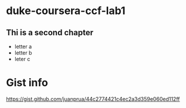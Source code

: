 # duke-coursera-ccf-lab1

## Thi is a second chapter

* letter a
* letter b
* leter c


# Gist info
https://gist.github.com/juanprua/44c2774421c4ec2a3d359e060ed112ff
